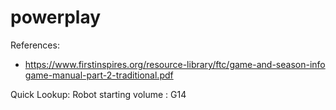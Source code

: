 
# powerplay

References:
- https://www.firstinspires.org/resource-library/ftc/game-and-season-info
[game-manual-part-2-traditional.pdf](./game-manual-part-2-traditional.pdf)


Quick Lookup:
Robot starting volume : G14
